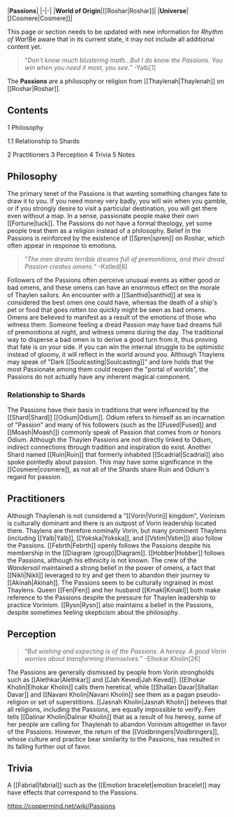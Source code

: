 |**Passions**|
|-|-|
|**World of Origin**|[[Roshar\|Roshar]]|
|**Universe**|[[Cosmere\|Cosmere]]|

This page or section needs to be updated with new information for *Rhythm of War*!Be aware that in its current state, it may not include all additional content yet.

>“*Don't know much blustering math...But I do know the Passions. You win when you need it most, you see.*”
\-Yalb[1]


The **Passions** are a philosophy or religion from [[Thaylenah\|Thaylenah]] on [[Roshar\|Roshar]].

## Contents

1 Philosophy

1.1 Relationship to Shards


2 Practitioners
3 Perception
4 Trivia
5 Notes


## Philosophy
The primary tenet of the Passions is that wanting something changes fate to draw it to you. If you need money very badly, you will win when you gamble, or if you strongly desire to visit a particular destination, you will get there even without a map. In a sense, passionate people make their own [[Fortune\|luck]]. The Passions do not have a formal theology, yet some people treat them as a religion instead of a philosophy. Belief in the Passions is reinforced by the existence of [[Spren\|spren]] on Roshar, which often appear in response to emotions.

>“*The men dream terrible dreams full of premonitions, and their dread Passion creates omens.*”
\-Kstled[6]

Followers of the Passions often perceive unusual events as either good or bad omens, and these omens can have an enormous effect on the morale of Thaylen sailors. An encounter with a [[Santhid\|santhid]] at sea is considered the best omen one could have, whereas the death of a ship's pet or food that goes rotten too quickly might be seen as bad omens. Omens are believed to manifest as a result of the emotions of those who witness them. Someone feeling a dread Passion may have bad dreams full of premonitions at night, and witness omens during the day. The traditional way to disperse a bad omen is to derive a good turn from it, thus proving that fate is on your side. If you can win the internal struggle to be optimistic instead of gloomy, it will reflect in the world around you.
Although Thaylens may speak of "Dark [[Soulcasting\|Soulcasting]]" and lore holds that the most Passionate among them could reopen the "portal of worlds", the Passions do not actually have any inherent magical component.

### Relationship to Shards
The Passions have their basis in traditions that were influenced by the [[Shard\|Shard]] [[Odium\|Odium]]. Odium refers to himself as an incarnation of "Passion" and many of his followers (such as the [[Fused\|Fused]] and [[Moash\|Moash]]) commonly speak of Passion that comes from or honors Odium. Although the Thaylen Passions are not directly linked to Odium, indirect connections through tradition and inspiration do exist.
Another Shard named [[Ruin\|Ruin]] that formerly inhabited [[Scadrial\|Scadrial]] also spoke pointedly about passion. This may have some significance in the [[Cosmere\|cosmere]], as not all of the Shards share Ruin and Odium's regard for passion.

## Practitioners
Although Thaylenah is not considered a "[[Vorin\|Vorin]] kingdom", Vorinism is culturally dominant and there is an outpost of Vorin leadership located there. Thaylens are therefore nominally Vorin, but many prominent Thaylens (including [[Yalb\|Yalb]], [[Yokska\|Yokska]], and [[Vstim\|Vstim]]) also follow the Passions. [[Febrth\|Febrth]] openly follows the Passions despite his membership in the [[Diagram (group)\|Diagram]]. [[Hobber\|Hobber]] follows the Passions, although his ethnicity is not known.
The crew of the *Wandersail* maintained a strong belief in the power of omens, a fact that [[Nikli\|Nikli]] leveraged to try and get them to abandon their journey to [[Akinah\|Akinah]].
The Passions seem to be culturally ingrained in most Thaylens. Queen [[Fen\|Fen]] and her husband [[Kmakl\|Kmakl]] both make reference to the Passions despite the pressure for Thaylen leadership to practice Vorinism. [[Rysn\|Rysn]] also maintains a belief in the Passions, despite sometimes feeling skepticism about the philosophy.

## Perception
>“*But wishing and expecting is of the Passions. A heresy. A good Vorin worries about transforming themselves.*”
\-Elhokar Kholin[26]


The Passions are generally dismissed by people from Vorin strongholds such as [[Alethkar\|Alethkar]] and [[Jah Keved\|Jah Keved]]. [[Elhokar Kholin\|Elhokar Kholin]] calls them heretical, while [[Shallan Davar\|Shallan Davar]] and [[Navani Kholin\|Navani Kholin]] see them as a pagan pseudo-religion or set of superstitions. [[Jasnah Kholin\|Jasnah Kholin]] believes that all religions, including the Passions, are equally impossible to verify.
Fen tells [[Dalinar Kholin\|Dalinar Kholin]] that as a result of his heresy, some of her people are calling for Thaylenah to abandon Vorinism altogether in favor of the Passions. However, the return of the [[Voidbringers\|Voidbringers]], whose culture and practice bear similarity to the Passions, has resulted in its falling further out of favor.

## Trivia
A [[Fabrial\|fabrial]] such as the [[Emotion bracelet\|emotion bracelet]] may have effects that correspond to the Passions.


https://coppermind.net/wiki/Passions